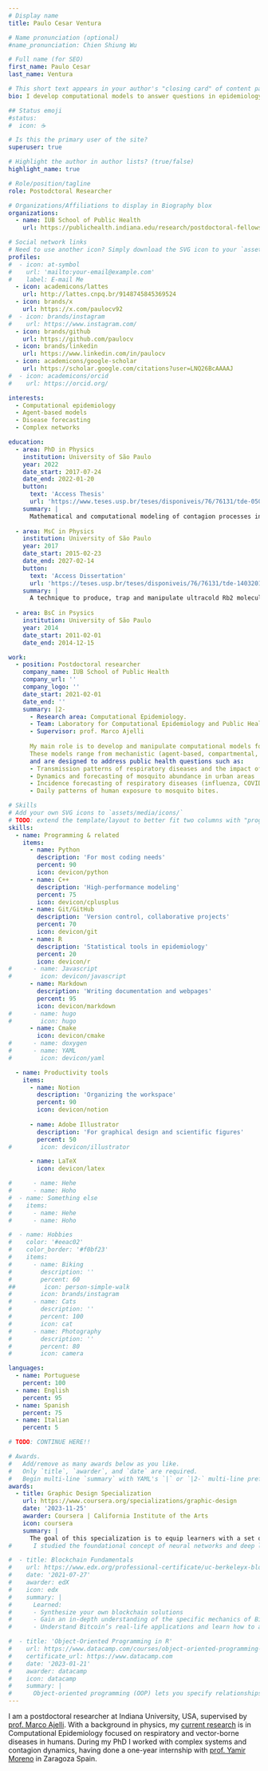 ```yaml
---
# Display name
title: Paulo Cesar Ventura

# Name pronunciation (optional)
#name_pronunciation: Chien Shiung Wu

# Full name (for SEO)
first_name: Paulo Cesar
last_name: Ventura

# This short text appears in your author's "closing card" of content pages.
bio: I develop computational models to answer questions in epidemiology.

## Status emoji
#status:
#  icon: ☕️

# Is this the primary user of the site?
superuser: true

# Highlight the author in author lists? (true/false)
highlight_name: true

# Role/position/tagline
role: Postodctoral Researcher

# Organizations/Affiliations to display in Biography blox
organizations:
  - name: IUB School of Public Health
    url: https://publichealth.indiana.edu/research/postdoctoral-fellows-research-associate/profile.html?user=pventura

# Social network links
# Need to use another icon? Simply download the SVG icon to your `assets/media/icons/` folder.
profiles:
#  - icon: at-symbol
#    url: 'mailto:your-email@example.com'
#    label: E-mail Me
  - icon: academicons/lattes
    url: http://lattes.cnpq.br/9148745845369524
  - icon: brands/x
    url: https://x.com/paulocv92
#  - icon: brands/instagram
#    url: https://www.instagram.com/
  - icon: brands/github
    url: https://github.com/paulocv
  - icon: brands/linkedin
    url: https://www.linkedin.com/in/paulocv
  - icon: academicons/google-scholar
    url: https://scholar.google.com/citations?user=LNQ26BcAAAAJ
#  - icon: academicons/orcid
#    url: https://orcid.org/

interests:
  - Computational epidemiology
  - Agent-based models
  - Disease forecasting
  - Complex networks

education:
  - area: PhD in Physics
    institution: University of São Paulo
    year: 2022
    date_start: 2017-07-24
    date_end: 2022-01-20
    button:
      text: 'Access Thesis'
      url: 'https://www.teses.usp.br/teses/disponiveis/76/76131/tde-05042022-153927/en.php'
    summary: |
      Mathematical and computational modeling of contagion processes in complex networks and other types of populations, with focus on incorporating different forms of human behavioral responses.
  
  - area: MsC in Physics
    institution: University of São Paulo
    year: 2017
    date_start: 2015-02-23
    date_end: 2027-02-14
    button:
      text: 'Access Dissertation'
      url: 'https://teses.usp.br/teses/disponiveis/76/76131/tde-14032017-145533/en.php'
    summary: |
      A technique to produce, trap and manipulate ultracold Rb2 molecules with a single optical beam. 
      
  - area: BsC in Psysics
    institution: University of São Paulo
    year: 2014
    date_start: 2011-02-01
    date_end: 2014-12-15

work:
  - position: Postdoctoral researcher
    company_name: IUB School of Public Health
    company_url: ''
    company_logo: ''
    date_start: 2021-02-01
    date_end: ''
    summary: |2-
      - Research area: Computational Epidemiology.
      - Team: Laboratory for Computational Epidemiology and Public Health (CEPH Lab) 
      - Supervisor: prof. Marco Ajelli
      
      My main role is to develop and manipulate computational models for the spread of infectious diseases and related phenomena. 
      These models range from mechanistic (agent-based, compartmental, age-structured) to statistical (data analysis, Bayesian methods)
      and are designed to address public health questions such as: 
      - Transmission patterns of respiratory diseases and the impact of interventions
      - Dynamics and forecasting of mosquito abundance in urban areas
      - Incidence forecasting of respiratory diseases (influenza, COVID-19, RSV)
      - Daily patterns of human exposure to mosquito bites.

# Skills
# Add your own SVG icons to `assets/media/icons/`
# TODO: extend the template/layout to better fit two columns with "progress bars"
skills:
  - name: Programming & related
    items:
      - name: Python
        description: 'For most coding needs'
        percent: 90
        icon: devicon/python
      - name: C++
        description: 'High-performance modeling'
        percent: 75
        icon: devicon/cplusplus
      - name: Git/GitHub
        description: 'Version control, collaborative projects'
        percent: 70
        icon: devicon/git
      - name: R
        description: 'Statistical tools in epidemiology'
        percent: 20
        icon: devicon/r
#      - name: Javascript
#        icon: devicon/javascript
      - name: Markdown
        description: 'Writing documentation and webpages'
        percent: 95
        icon: devicon/markdown
#      - name: hugo
#        icon: hugo
      - name: Cmake
        icon: devicon/cmake
#      - name: doxygen
#      - name: YAML
#        icon: devicon/yaml

  - name: Productivity tools
    items: 
      - name: Notion
        description: 'Organizing the workspace'
        percent: 90
        icon: devicon/notion
        
      - name: Adobe Illustrator
        description: 'For graphical design and scientific figures'
        percent: 50
#        icon: devicon/illustrator

      - name: LaTeX
        icon: devicon/latex

#      - name: Hehe
#      - name: Hoho
#  - name: Something else
#    items: 
#      - name: Hehe
#      - name: Hoho

#  - name: Hobbies
#    color: '#eeac02'
#    color_border: '#f0bf23'
#    items:
#      - name: Biking
#        description: ''
#        percent: 60
##        icon: person-simple-walk
#        icon: brands/instagram
#      - name: Cats
#        description: ''
#        percent: 100
#        icon: cat
#      - name: Photography
#        description: ''
#        percent: 80
#        icon: camera

languages:
  - name: Portuguese
    percent: 100
  - name: English
    percent: 95
  - name: Spanish
    percent: 75
  - name: Italian
    percent: 5

# TODO: CONTINUE HERE!! 

# Awards.
#   Add/remove as many awards below as you like.
#   Only `title`, `awarder`, and `date` are required.
#   Begin multi-line `summary` with YAML's `|` or `|2-` multi-line prefix and indent 2 spaces below.
awards:
  - title: Graphic Design Specialization
    url: https://www.coursera.org/specializations/graphic-design
    date: '2023-11-25'
    awarder: Coursera | California Institute of the Arts
    icon: coursera
    summary: |
      The goal of this specialization is to equip learners with a set of transferable formal and conceptual tools for “making and communicating” in the field of graphic design. This core skill set will equip learners for formal studies in graphic design, and a starting point for further work in interface design, motion graphics, and editorial design.
#      I studied the foundational concept of neural networks and deep learning. By the end, I was familiar with the significant technological trends driving the rise of deep learning; build, train, and apply fully connected deep neural networks; implement efficient (vectorized) neural networks; identify key parameters in a neural network’s architecture; and apply deep learning to your own applications.

#  - title: Blockchain Fundamentals
#    url: https://www.edx.org/professional-certificate/uc-berkeleyx-blockchain-fundamentals
#    date: '2021-07-27'
#    awarder: edX
#    icon: edx
#    summary: |
#      Learned:
#      - Synthesize your own blockchain solutions
#      - Gain an in-depth understanding of the specific mechanics of Bitcoin
#      - Understand Bitcoin’s real-life applications and learn how to attack and destroy Bitcoin, Ethereum, smart contracts and Dapps, and alternatives to Bitcoin’s Proof-of-Work consensus algorithm

#  - title: 'Object-Oriented Programming in R'
#    url: https://www.datacamp.com/courses/object-oriented-programming-with-s3-and-r6-in-r
#    certificate_url: https://www.datacamp.com
#    date: '2023-01-21'
#    awarder: datacamp
#    icon: datacamp
#    summary: |
#      Object-oriented programming (OOP) lets you specify relationships between functions and the objects that they can act on, helping you manage complexity in your code. This is an intermediate level course, providing an introduction to OOP, using the S3 and R6 systems. S3 is a great day-to-day R programming tool that simplifies some of the functions that you write. R6 is especially useful for industry-specific analyses, working with web APIs, and building GUIs.
---
```


[//]: # (## About Me)

I am a postdoctoral researcher at Indiana University, USA, supervised by [prof. Marco Ajelli](https://publichealth.indiana.edu/research/faculty-directory/profile.html?user=majelli). 
With a background in physics, my [current research](/projects) is in Computational Epidemiology focused on respiratory and vector-borne diseases in humans.
During my PhD I worked with complex systems and contagion dynamics, having done a one-year internship with [prof. Yamir Moreno](https://cosnet.bifi.es/people/yamir-moreno/) in Zaragoza Spain.

[//]: # (Using mechanistic and statistical modeling, we work to address active public health questions. )


